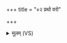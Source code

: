 +++
title = "०२ प्रथो वरो"

+++
<details><summary>मूलम् (VS)</summary>

प्रथो॒ वरो॒ व्यचो॑ लो॒क इति॒ त्वोपा॑स्महे व॒यम् ॥
</details>